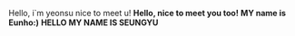 Hello, i`m yeonsu nice to meet u!
**Hello, nice to meet you too!**
**MY name is Eunho:)**
**HELLO MY NAME IS SEUNGYU**